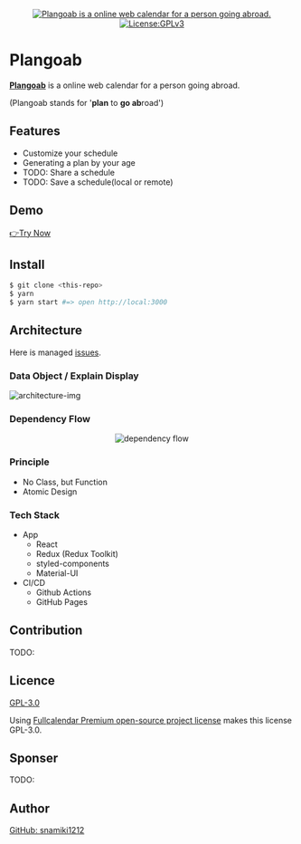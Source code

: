 <p align="center">
  <a href="https://plangoab.snamiki1212.vercel.app">
	<img alt="Plangoab is a online web calendar for a person going abroad." src="https://user-images.githubusercontent.com/26793088/107297947-404e2a80-6a29-11eb-92ec-cce1d5c50a6e.png">
  </a>
  <a href="https://github.com/snamiki1212/plangoab/blob/master/LICENSE.md">
    <img src="https://img.shields.io/badge/License-GPLv3-blue.svg" alt="License:GPLv3">
  </a>
</p>

# Plangoab

<b><a href="https://plangoab.snamiki1212.vercel.app">Plangoab</a></b> is a online web calendar for a person going abroad.

(Plangoab stands for '<b>plan</b> to <b>go ab</b>road')

## Features

- Customize your schedule
- Generating a plan by your age
- TODO: Share a schedule
- TODO: Save a schedule(local or remote)

## Demo

[👉Try Now](https://plangoab.snamiki1212.vercel.app)

## Install

```zsh
$ git clone <this-repo>
$ yarn
$ yarn start #=> open http://local:3000
```

## Architecture

Here is managed [issues](https://github.com/snamiki1212/plangoab/issues/11).

### Data Object / Explain Display

![architecture-img](https://user-images.githubusercontent.com/26793088/106835692-a5320b00-664c-11eb-8fc6-6eba324c9f2c.jpg)

### Dependency Flow

<p align="center">
<img src="https://user-images.githubusercontent.com/26793088/107864305-de6a3800-6e0f-11eb-9d2f-f12a88414018.jpg" alt="dependency flow" />
</p>

### Principle

- No Class, but Function
- Atomic Design

### Tech Stack

- App
  - React
  - Redux (Redux Toolkit)
  - styled-components
  - Material-UI
- CI/CD
  - Github Actions
  - GitHub Pages

## Contribution

TODO:

## Licence

[GPL-3.0](https://github.com/snamiki1212/plangoab/blob/master/LICENSE.md)

Using [Fullcalendar Premium open-source project license](https://fullcalendar.io/license) makes this license GPL-3.0.

## Sponser

TODO:

## Author

[GitHub: snamiki1212](https://github.com/snamiki1212)
